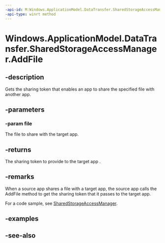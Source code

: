 ```yaml
---
-api-id: M:Windows.ApplicationModel.DataTransfer.SharedStorageAccessManager.AddFile(Windows.Storage.IStorageFile)
-api-type: winrt method
---
```


<!-- Method syntax
public string AddFile(Windows.Storage.IStorageFile file)
-->

# Windows.ApplicationModel.DataTransfer.SharedStorageAccessManager.AddFile

## -description
Gets the sharing token that enables an app to share the specified file with another app.

## -parameters
### -param file
The file to share with the target app.

## -returns
The sharing token to provide to the target app .

## -remarks
When a source app shares a file with a target app, the source app calls the AddFile method to get the sharing token that it passes to the target app.

For a code sample, see [SharedStorageAccessManager](sharedstorageaccessmanager.md).

## -examples

## -see-also
